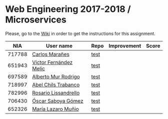 # Web Engineering 2017-2018 / Microservices
Please, go to the [Wiki](https://github.com/UNIZAR-30246-WebEngineering/lab6-microservices/wiki) in order to get the instructions for this assignment.

| NIA    | User name | Repo | Improvement | Score
|--------|-----------|------|-------------|--------
| 717788 | [Carlos Marañes](https://github.com/carlosmn1997) |[test](https://github.com/carlosmn1997/lab6-microservices/tree/test) | | 
| 651943 | [Víctor Fernández Melic](https://github.com/Melic93) |[test](https://github.com/Melic93/lab6-microservices/tree/test) | | 
| 697589 | [Alberto Mur Rodrigo](https://github.com/697589) |[test](https://github.com/697589/lab6-microservices/tree/test) | | 
| 718997 | [Abel Chils Trabanco](https://github.com/AbelChT) |[test](https://github.com/AbelChT/lab6-microservices/tree/test) | | 
| 782996 | [Rosario Lissandrello](https://github.com/rslissa)|[test](https://github.com/rslissa/lab6-microservices/tree/test)    |       |
| 706430 | [Óscar Saboya Gómez](https://github.com/oscarsa) |[test](https://github.com/oscarsa/lab6-microservices/tree/test) | | 
| 652326 | [María Lazaro Muñio](https://github.com/mariaarino93) |[test](https://github.com/mariaarino93/lab6-microservices/tree/test) | | 